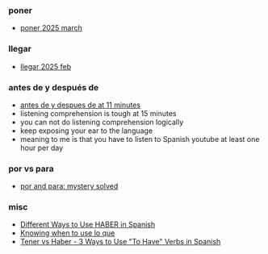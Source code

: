 
### poner

- [poner 2025 march](https://www.youtube.com/watch?v=Yxr4HbxEUnA)

### llegar

- [llegar 2025 feb](https://www.youtube.com/watch?v=tTIaZ3_kS8I)

### antes de y después de

- [antes de y despues de at 11 minutes](https://www.youtube.com/watch?v=tw0sJmpICvU)
- listening comprehension is tough at 15 minutes
- you can not do listening comprehension logically
- keep exposing your ear to the language
- meaning to me is that you have to listen to Spanish youtube at least one hour per day

### por vs para

- [por and para: mystery solved](https://www.youtube.com/watch?v=D3hnQuaKK_8)

### misc

- [Different Ways to Use HABER in Spanish](https://www.youtube.com/watch?v=CruWoC77J4s)
- [Knowing when to use lo que](https://www.youtube.com/watch?v=i1PrP0kFf8E)
- [Tener vs Haber - 3 Ways to Use "To Have" Verbs in Spanish](https://www.youtube.com/watch?v=5EPKegZJzkU)
